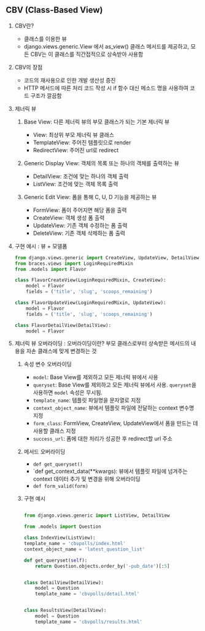 ## CBV (Class-Based View)

1. CBV란?
    - 클래스를 이용한 뷰 
    - django.views.generic.View 에서 as_view() 클래스 메서드를 제공하고, 모든 CBV는 이 클래스를 직간접적으로 상속받아 사용함

2. CBV의 장점
    - 코드의 재사용으로 인한 개발 생산성 증진
    - HTTP 메서드에 따른 처리 코드 작성 시 if 함수 대신 메소드 명을 사용하여 코드 구조가 깔끔함 

3. 제너릭 뷰
    1) Base View: 다른 제너릭 뷰의 부모 클래스가 되는 기본 제너릭 뷰
        - View: 최상위 부모 제너릭 뷰 클래스 
        - TemplateView: 주어진 템플릿으로 render 
        - RedirectView: 주어진 url로 redirect 

    2) Generic Display View: 객체의 목록 또는 하나의 객체를 출력하는 뷰 
        - DetailView: 조건에 맞는 하나의 객체 출력 
        - ListView: 조건에 맞는 객체 목록 출력 

    3) Generic Edit View: 폼을 통해 C, U, D 기능을 제공하는 뷰 
        - FormView: 폼이 주어지면 해당 폼을 출력 
        - CreateView: 객체 생성 폼 출력
        - UpdateView: 기존 객체 수정하는 폼 출력 
        - DeleteView: 기존 객체 삭제하는 폼 출력 

4. 구현 예시 
    : 뷰 + 모델폼 

    ``` python
    from django.views.generic import CreateView, UpdateView, DetailView
    from braces.views import LoginRequiredMixin
    from .models import Flavor

    class FlavorCreateView(LoginRequiredMixin, CreateView):
        model = Flavor
        fields = ('title', 'slug', 'scoops_remaining')

    class FlavorUpdateView(LoginRequiredMixin, UpdateView):
        model = Flavor
        fields = ('title', 'slug', 'scoops_remaining')

    class FlavorDetailView(DetailView):
        model = Flavor

    ```

5. 제너릭 뷰 오버라이딩 
    : 오버라이딩이란? 부모 클래스로부터 상속받은 메서드의 내용을 자손 클래스에 맞게 변경하는 것

    1) 속성 변수 오버라이딩
        - `model`: Base View를 제외하고 모든 제너릭 뷰에서 사용 
        -  `queryset`: Base View를 제외하고 모든 제너릭 뷰에서 사용. `queryset`을 사용하면 `model` 속성은 무시됨.
        - `template_name`: 템플릿 파일명을 문자열로 지정
        - `context_object_name`: 뷰에서 템플릿 파일에 전달하는 context 변수명 지정 
        - `form_class`: FormView, CreateView, UpdateView에서 폼을 만드는 데 사용할 클래스 지정
        - `success_url`: 폼에 대한 처리가 성공한 후 redirect할 url 주소 

    2) 메서드 오버라이딩
        - `def get_queryset()`
        - `def get_context_data(**kwargs): 뷰에서 템플릿 파일에 넘겨주는 context 데이터 추가 및 변경을 위해 오버라이딩 
        -  `def form_valid(form)`

    3) 구현 예시 
        ``` python
        
        from django.views.generic import ListView, DetailView
        
        from .models import Question

        class IndexView(ListView):
        template_name = 'cbvpolls/index.html'
        context_object_name = 'latest_question_list'

        def get_queryset(self):
            return Question.objects.order_by('-pub_date')[:5]


        class DetailView(DetailView):
            model = Question
            template_name = 'cbvpolls/detail.html'


        class ResultsView(DetailView):
            model = Question
            template_name = 'cbvpolls/results.html'
        ```